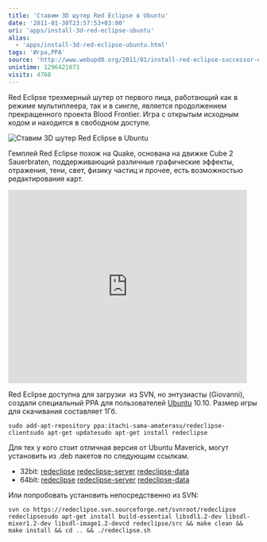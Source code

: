 ```yaml
---
title: 'Ставим 3D шутер Red Eclipse в Ubuntu'
date: '2011-01-30T23:57:53+03:00'
uri: 'apps/install-3d-red-eclipse-ubuntu'
alias: 
  - 'apps/install-3d-red-eclipse-ubuntu.html'
tags: 'Игра,PPA'
source: 'http://www.webupd8.org/2011/01/install-red-eclipse-successor-of-blood.html'
unixtime: 1296421073
visits: 4768
---
```

Red Eclipse трехмерный шутер от первого лица, работающий как в режиме мультиплеера, так и в сингле, является продолжением прекращенного проекта Blood Frontier. Игра c открытым исходным кодом и находится в свободном доступе.

![Ставим 3D шутер Red Eclipse в Ubuntu](img/2011/01/30/23-00/red-eclipse.jpg)

Гемплей Red Eclipse похож на Quake, основана на движке Cube 2 Sauerbraten, поддерживающий различные графические эффекты, отражения, тени, свет, физику частиц и прочее, есть возможностью редактирования карт.

<iframe title="YouTube video player" class="youtube-player" type="text/html" width="480" height="390" src="https://www.youtube.com/embed/7SNMJocLqoM" frameborder="0" allowfullscreen=""></iframe>

Red Eclipse доступна для загрузки  из SVN, но энтузиасты (Giovanni), создали специальный PPA для пользователей [Ubuntu](ubuntu/) 10.10. Размер игры для скачивания составляет 1Гб.

```
sudo add-apt-repository ppa:itachi-sama-amaterasu/redeclipse-clientsudo apt-get updatesudo apt-get install redeclipse
```

Для тех у кого стоит отличная версия от Ubuntu Maverick, могут установить из .deb пакетов по следующим ссылкам.

*   32bit: [redeclipse](https://launchpad.net/%7Eitachi-sama-amaterasu/+archive/redeclipse-client/+files/redeclipse_0.90%2Bsvn1556-1ubuntu1_i386.deb) [redeclipse-server](https://launchpad.net/%7Eitachi-sama-amaterasu/+archive/redeclipse-client/+files/redeclipse-server_0.90%2Bsvn1556-1ubuntu1_i386.deb) [redeclipse-data](https://launchpad.net/%7Eitachi-sama-amaterasu/+archive/redeclipse-client/+files/redeclipse-data_0.90%2Bsvn1556-1ubuntu1_all.deb)
*   64bit: [redeclipse](https://launchpad.net/%7Eitachi-sama-amaterasu/+archive/redeclipse-client/+files/redeclipse_0.90%2Bsvn1556-1ubuntu1_amd64.deb) [redeclipse-server](https://launchpad.net/%7Eitachi-sama-amaterasu/+archive/redeclipse-client/+files/redeclipse-server_0.90%2Bsvn1556-1ubuntu1_amd64.deb) [redeclipse-data](https://launchpad.net/%7Eitachi-sama-amaterasu/+archive/redeclipse-client/+files/redeclipse-data_0.90%2Bsvn1556-1ubuntu1_all.deb)

Или попробовать установить непосредственно из SVN:

```
svn co https://redeclipse.svn.sourceforge.net/svnroot/redeclipse redeclipsesudo apt-get install build-essential libsdl1.2-dev libsdl-mixer1.2-dev libsdl-image1.2-devcd redeclipse/src && make clean && make install && cd .. && ./redeclipse.sh
```
